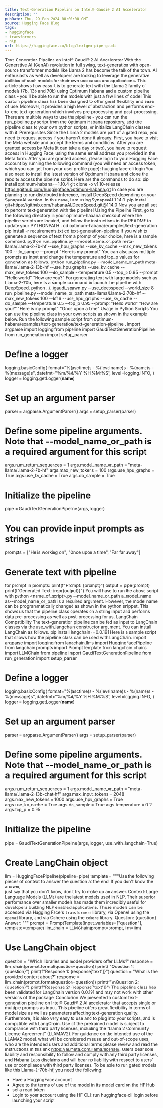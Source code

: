 ```yaml
---
title: Text-Generation Pipeline on Intel® Gaudi® 2 AI Accelerator
description: ''
pubDate: Thu, 29 Feb 2024 00:00:00 GMT
source: Hugging Face Blog
tags:
- huggingface
- transformers
- nlp
url: https://huggingface.co/blog/textgen-pipe-gaudi
---
```


Text-Generation Pipeline on Intel® Gaudi® 2 AI Accelerator
With the Generative AI (GenAI) revolution in full swing, text-generation with open-source transformer models like Llama 2 has become the talk of the town. AI enthusiasts as well as developers are looking to leverage the generative abilities of such models for their own use cases and applications. This article shows how easy it is to generate text with the Llama 2 family of models (7b, 13b and 70b) using Optimum Habana and a custom pipeline class – you'll be able to run the models with just a few lines of code!
This custom pipeline class has been designed to offer great flexibility and ease of use. Moreover, it provides a high level of abstraction and performs end-to-end text-generation which involves pre-processing and post-processing. There are multiple ways to use the pipeline - you can run the run_pipeline.py
script from the Optimum Habana repository, add the pipeline class to your own python scripts, or initialize LangChain classes with it.
Prerequisites
Since the Llama 2 models are part of a gated repo, you need to request access if you haven't done it already. First, you have to visit the Meta website and accept the terms and conditions. After you are granted access by Meta (it can take a day or two), you have to request access in Hugging Face, using the same email address you provided in the Meta form.
After you are granted access, please login to your Hugging Face account by running the following command (you will need an access token, which you can get from your user profile page):
huggingface-cli login
You also need to install the latest version of Optimum Habana and clone the repo to access the pipeline script. Here are the commands to do so:
pip install optimum-habana==1.10.4
git clone -b v1.10-release https://github.com/huggingface/optimum-habana.git
In case you are planning to run distributed inference, install DeepSpeed depending on your SynapseAI version. In this case, I am using SynapseAI 1.14.0.
pip install git+https://github.com/HabanaAI/DeepSpeed.git@1.14.0
Now you are all set to perform text-generation with the pipeline!
Using the Pipeline
First, go to the following directory in your optimum-habana
checkout where the pipeline scripts are located, and follow the instructions in the README
to update your PYTHONPATH
.
cd optimum-habana/examples/text-generation
pip install -r requirements.txt
cd text-generation-pipeline
If you wish to generate a sequence of text from a prompt of your choice, here is a sample command.
python run_pipeline.py --model_name_or_path meta-llama/Llama-2-7b-hf --use_hpu_graphs --use_kv_cache --max_new_tokens 100 --do_sample --prompt "Here is my prompt"
You can also pass multiple prompts as input and change the temperature and top_p values for generation as follows.
python run_pipeline.py --model_name_or_path meta-llama/Llama-2-13b-hf --use_hpu_graphs --use_kv_cache --max_new_tokens 100 --do_sample --temperature 0.5 --top_p 0.95 --prompt "Hello world" "How are you?"
For generating text with large models such as Llama-2-70b, here is a sample command to launch the pipeline with DeepSpeed.
python ../../gaudi_spawn.py --use_deepspeed --world_size 8 run_pipeline.py --model_name_or_path meta-llama/Llama-2-70b-hf --max_new_tokens 100 --bf16 --use_hpu_graphs --use_kv_cache --do_sample --temperature 0.5 --top_p 0.95 --prompt "Hello world" "How are you?" "Here is my prompt" "Once upon a time"
Usage in Python Scripts
You can use the pipeline class in your own scripts as shown in the example below. Run the following sample script from optimum-habana/examples/text-generation/text-generation-pipeline
.
import argparse
import logging
from pipeline import GaudiTextGenerationPipeline
from run_generation import setup_parser
# Define a logger
logging.basicConfig(
format="%(asctime)s - %(levelname)s - %(name)s - %(message)s",
datefmt="%m/%d/%Y %H:%M:%S",
level=logging.INFO,
)
logger = logging.getLogger(__name__)
# Set up an argument parser
parser = argparse.ArgumentParser()
args = setup_parser(parser)
# Define some pipeline arguments. Note that --model_name_or_path is a required argument for this script
args.num_return_sequences = 1
args.model_name_or_path = "meta-llama/Llama-2-7b-hf"
args.max_new_tokens = 100
args.use_hpu_graphs = True
args.use_kv_cache = True
args.do_sample = True
# Initialize the pipeline
pipe = GaudiTextGenerationPipeline(args, logger)
# You can provide input prompts as strings
prompts = ["He is working on", "Once upon a time", "Far far away"]
# Generate text with pipeline
for prompt in prompts:
print(f"Prompt: {prompt}")
output = pipe(prompt)
print(f"Generated Text: {repr(output)}")
You will have to run the above script with
python <name_of_script>.py --model_name_or_path a_model_name
as--model_name_or_path
is a required argument. However, the model name can be programmatically changed as shown in the python snippet.
This shows us that the pipeline class operates on a string input and performs data pre-processing as well as post-processing for us.
LangChain Compatibility
The text-generation pipeline can be fed as input to LangChain classes via the use_with_langchain
constructor argument. You can install LangChain as follows.
pip install langchain==0.0.191
Here is a sample script that shows how the pipeline class can be used with LangChain.
import argparse
import logging
from langchain.llms import HuggingFacePipeline
from langchain.prompts import PromptTemplate
from langchain.chains import LLMChain
from pipeline import GaudiTextGenerationPipeline
from run_generation import setup_parser
# Define a logger
logging.basicConfig(
format="%(asctime)s - %(levelname)s - %(name)s - %(message)s",
datefmt="%m/%d/%Y %H:%M:%S",
level=logging.INFO,
)
logger = logging.getLogger(__name__)
# Set up an argument parser
parser = argparse.ArgumentParser()
args = setup_parser(parser)
# Define some pipeline arguments. Note that --model_name_or_path is a required argument for this script
args.num_return_sequences = 1
args.model_name_or_path = "meta-llama/Llama-2-13b-chat-hf"
args.max_input_tokens = 2048
args.max_new_tokens = 1000
args.use_hpu_graphs = True
args.use_kv_cache = True
args.do_sample = True
args.temperature = 0.2
args.top_p = 0.95
# Initialize the pipeline
pipe = GaudiTextGenerationPipeline(args, logger, use_with_langchain=True)
# Create LangChain object
llm = HuggingFacePipeline(pipeline=pipe)
template = """Use the following pieces of context to answer the question at the end. If you don't know the answer,\
just say that you don't know, don't try to make up an answer.
Context: Large Language Models (LLMs) are the latest models used in NLP.
Their superior performance over smaller models has made them incredibly
useful for developers building NLP enabled applications. These models
can be accessed via Hugging Face's `transformers` library, via OpenAI
using the `openai` library, and via Cohere using the `cohere` library.
Question: {question}
Answer: """
prompt = PromptTemplate(input_variables=["question"], template=template)
llm_chain = LLMChain(prompt=prompt, llm=llm)
# Use LangChain object
question = "Which libraries and model providers offer LLMs?"
response = llm_chain(prompt.format(question=question))
print(f"Question 1: {question}")
print(f"Response 1: {response['text']}")
question = "What is the provided context about?"
response = llm_chain(prompt.format(question=question))
print(f"\nQuestion 2: {question}")
print(f"Response 2: {response['text']}")
The pipeline class has been validated for LangChain version 0.0.191 and may not work with other versions of the package.
Conclusion
We presented a custom text-generation pipeline on Intel® Gaudi® 2 AI accelerator that accepts single or multiple prompts as input. This pipeline offers great flexibility in terms of model size as well as parameters affecting text-generation quality. Furthermore, it is also very easy to use and to plug into your scripts, and is compatible with LangChain.
Use of the pretrained model is subject to compliance with third party licenses, including the “Llama 2 Community License Agreement” (LLAMAV2). For guidance on the intended use of the LLAMA2 model, what will be considered misuse and out-of-scope uses, who are the intended users and additional terms please review and read the instructions in this link https://ai.meta.com/llama/license/. Users bear sole liability and responsibility to follow and comply with any third party licenses, and Habana Labs disclaims and will bear no liability with respect to users’ use or compliance with third party licenses. To be able to run gated models like this Llama-2-70b-hf, you need the following:
- Have a HuggingFace account
- Agree to the terms of use of the model in its model card on the HF Hub
- set a read token
- Login to your account using the HF CLI: run huggingface-cli login before launching your script